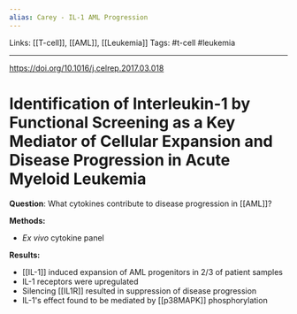 ```yaml
---
alias: Carey - IL-1 AML Progression
---
```


Links: [[T-cell]], [[AML]], [[Leukemia]]
Tags: #t-cell #leukemia 

---

https://doi.org/10.1016/j.celrep.2017.03.018

# Identification of Interleukin-1 by Functional Screening as a Key Mediator of Cellular Expansion and Disease Progression in Acute Myeloid Leukemia

**Question**: What cytokines contribute to disease progression in [[AML]]?

**Methods:**
- _Ex vivo_ cytokine panel

**Results:**
- [[IL-1]] induced expansion of AML progenitors in 2/3 of patient samples
- IL-1 receptors were upregulated
- Silencing [[IL1R]] resulted in suppression of disease progression
- IL-1's effect found to be mediated by [[p38MAPK]] phosphorylation